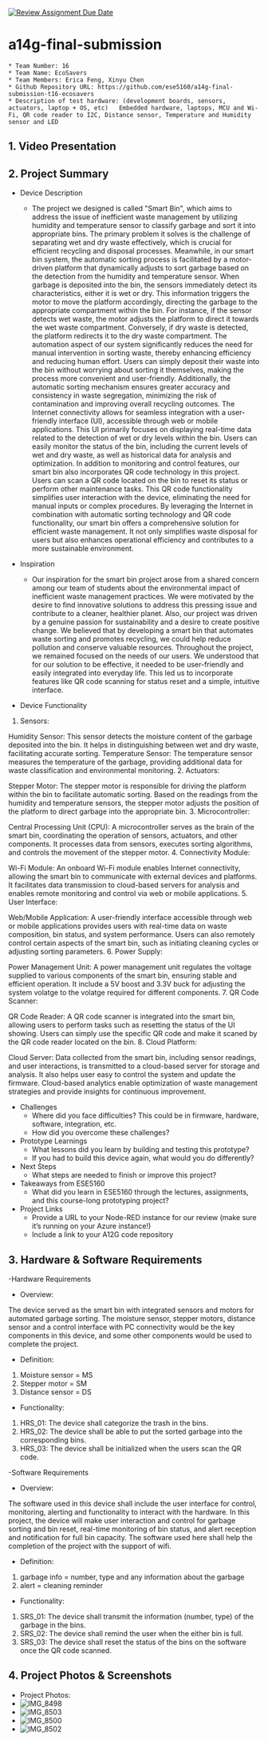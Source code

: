 [![Review Assignment Due Date](https://classroom.github.com/assets/deadline-readme-button-24ddc0f5d75046c5622901739e7c5dd533143b0c8e959d652212380cedb1ea36.svg)](https://classroom.github.com/a/kzkUPShx)
# a14g-final-submission

    * Team Number: 16
    * Team Name: EcoSavers
    * Team Members: Erica Feng, Xinyu Chen
    * Github Repository URL: https://github.com/ese5160/a14g-final-submission-t16-ecosavers
    * Description of test hardware: (development boards, sensors, actuators, laptop + OS, etc)   Embedded hardware, laptops, MCU and Wi-Fi, QR code reader to I2C, Distance sensor, Temperature and Humidity sensor and LED


## 1. Video Presentation

## 2. Project Summary
- Device Description
   - The project we designed is called "Smart Bin", which aims to address the issue of inefficient waste management by utilizing humidity and temperature sensor to classify garbage and sort it into appropriate bins. The primary problem it solves is the challenge of separating wet and dry waste effectively, which is crucial for efficient recycling and disposal processes. Meanwhile, in our smart bin system, the automatic sorting process is facilitated by a motor-driven platform that dynamically adjusts to sort garbage based on the detection from the humidity and temperature sensor. When garbage is deposited into the bin, the sensors immediately detect its characteristics, either it is wet or dry. This information triggers the motor to move the platform accordingly, directing the garbage to the appropriate compartment within the bin. For instance, if the sensor detects wet waste, the motor adjusts the platform to direct it towards the wet waste compartment. Conversely, if dry waste is detected, the platform redirects it to the dry waste compartment. The automation aspect of our system significantly reduces the need for manual intervention in sorting waste, thereby enhancing efficiency and reducing human effort. Users can simply deposit their waste into the bin without worrying about sorting it themselves, making the process more convenient and user-friendly. Additionally, the automatic sorting mechanism ensures greater accuracy and consistency in waste segregation, minimizing the risk of contamination and improving overall recycling outcomes. The Internet connectivity allows for seamless integration with a user-friendly interface (UI), accessible through web or mobile applications. This UI primarily focuses on displaying real-time data related to the detection of wet or dry levels within the bin. Users can easily monitor the status of the bin, including the current levels of wet and dry waste, as well as historical data for analysis and optimization. In addition to monitoring and control features, our smart bin also incorporates QR code technology in this project. Users can scan a QR code located on the bin to reset its status or perform other maintenance tasks. This QR code functionality simplifies user interaction with the device, eliminating the need for manual inputs or complex procedures. By leveraging the Internet in combination with automatic sorting technology and QR code functionality, our smart bin offers a comprehensive solution for efficient waste management. It not only simplifies waste disposal for users but also enhances operational efficiency and contributes to a more sustainable environment.

- Inspiration
   - Our inspiration for the smart bin project arose from a shared concern among our team of students about the environmental impact of inefficient waste management practices. We were motivated by the desire to find innovative solutions to address this pressing issue and contribute to a cleaner, healthier planet. Also, our project was driven by a genuine passion for sustainability and a desire to create positive change. We believed that by developing a smart bin that automates waste sorting and promotes recycling, we could help reduce pollution and conserve valuable resources. Throughout the project, we remained focused on the needs of our users. We understood that for our solution to be effective, it needed to be user-friendly and easily integrated into everyday life. This led us to incorporate features like QR code scanning for status reset and a simple, intuitive interface.

- Device Functionality
1. Sensors:

Humidity Sensor: This sensor detects the moisture content of the garbage deposited into the bin. It helps in distinguishing between wet and dry waste, facilitating accurate sorting.
Temperature Sensor: The temperature sensor measures the temperature of the garbage, providing additional data for waste classification and environmental monitoring.
2. Actuators:

Stepper Motor: The stepper motor is responsible for driving the platform within the bin to facilitate automatic sorting. Based on the readings from the humidity and temperature sensors, the stepper motor adjusts the position of the platform to direct garbage into the appropriate bin.
3. Microcontroller:

Central Processing Unit (CPU): A microcontroller serves as the brain of the smart bin, coordinating the operation of sensors, actuators, and other components. It processes data from sensors, executes sorting algorithms, and controls the movement of the stepper motor.
4. Connectivity Module:

Wi-Fi Module: An onboard Wi-Fi module enables Internet connectivity, allowing the smart bin to communicate with external devices and platforms. It facilitates data transmission to cloud-based servers for analysis and enables remote monitoring and control via web or mobile applications.
5. User Interface:

Web/Mobile Application: A user-friendly interface accessible through web or mobile applications provides users with real-time data on waste composition, bin status, and system performance. Users can also remotely control certain aspects of the smart bin, such as initiating cleaning cycles or adjusting sorting parameters.
6. Power Supply:

Power Management Unit: A power management unit regulates the voltage supplied to various components of the smart bin, ensuring stable and efficient operation. It include a 5V boost and 3.3V buck for adjusting the system volatge to the volatge required for different components.
7. QR Code Scanner:

QR Code Reader: A QR code scanner is integrated into the smart bin, allowing users to perform tasks such as resetting the status of the UI showing. Users can simply use the specific QR code and make it scaned by the QR code reader located on the bin.
8. Cloud Platform:

Cloud Server: Data collected from the smart bin, including sensor readings, and user interactions, is transmitted to a cloud-based server for storage and analysis. It also helps user easy to control the system and update the firmware. Cloud-based analytics enable optimization of waste management strategies and provide insights for continuous improvement.
- Challenges
   - Where did you face difficulties? This could be in firmware, hardware, software, integration, etc.
   - How did you overcome these challenges?
- Prototype Learnings
   - What lessons did you learn by building and testing this prototype?
   - If you had to build this device again, what would you do differently?
- Next Steps
   - What steps are needed to finish or improve this project?
- Takeaways from ESE5160
   - What did you learn in ESE5160 through the lectures, assignments, and this course-long prototyping project?
- Project Links
   - Provide a URL to your Node-RED instance for our review (make sure it’s running on your Azure instance!)
   - Include a link to your A12G code repository


## 3. Hardware & Software Requirements
-Hardware Requirements
- Overview:

The device served as the smart bin with integrated sensors and motors for automated garbage sorting. The moisture sensor, stepper motors, distance sensor and a control interface with PC connectivity would be the key components in this device, and some other components would be used to complete the project.

- Definition:

1. Moisture sensor = MS
2. Stepper motor = SM
3. Distance sensor = DS

- Functionality:

1. HRS_01: The device shall categorize the trash in the bins.
2. HRS_02: The device shall be able to put the sorted garbage into the corresponding bins.
3. HRS_03: The device shall be initialized when the users scan the QR code.

-Software Requirements
- Overview:

The software used in this device shall include the user interface for control, monitoring, alerting and functionality to interact with the hardware. In this project, the device will make user interaction and control for garbage sorting and bin reset, real-time monitoring of bin status, and alert reception and notification for full bin capacity. The software used here shall help the completion of the project with the support of wifi.

- Definition:

1. garbage info = number, type and any information about the garbage
2. alert = cleaning reminder

- Functionality:

1. SRS_01: The device shall transmit the information (number, type) of the garbage in the bins. 
2. SRS_02: The device shall remind the user when the either bin is full.
3. SRS_03: The device shall reset the status of the bins on the software once the QR code scanned.

## 4. Project Photos & Screenshots
- Project Photos:
- ![IMG_8498](https://github.com/ese5160/a14g-final-submission-t16-ecosavers/assets/147103564/9c15b9a5-5bf4-448f-b8d2-d20b55a3be87)
- ![IMG_8503](https://github.com/ese5160/a14g-final-submission-t16-ecosavers/assets/147103564/d296a31f-806b-46aa-afff-4e076c79f219)
- ![IMG_8500](https://github.com/ese5160/a14g-final-submission-t16-ecosavers/assets/147103564/0cb3baad-e006-4a4f-91f0-09c5daf80209)
- ![IMG_8502](https://github.com/ese5160/a14g-final-submission-t16-ecosavers/assets/147103564/ed49738e-6fd4-4608-91b7-45a35e2a5876)





